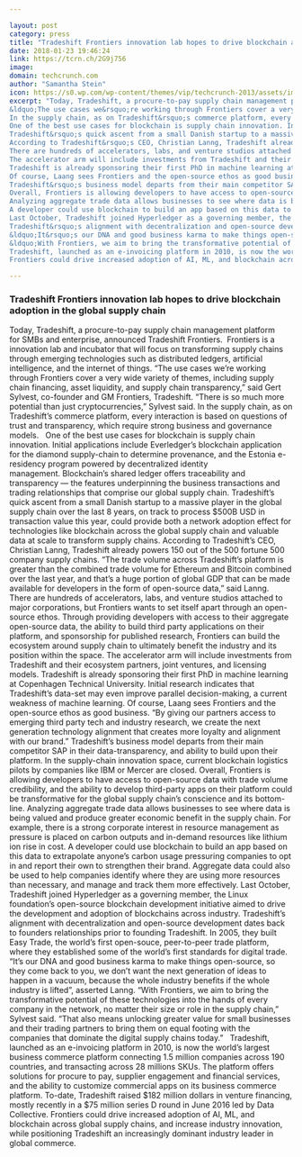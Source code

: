 ```yaml
---

layout: post
category: press
title: "Tradeshift Frontiers innovation lab hopes to drive blockchain adoption in the global supply chain"
date: 2018-01-23 19:46:24
link: https://tcrn.ch/2G9j756
image: 
domain: techcrunch.com
author: "Samantha Stein"
icon: https://s0.wp.com/wp-content/themes/vip/techcrunch-2013/assets/images/favicon.ico
excerpt: "Today, Tradeshift, a procure-to-pay supply chain management platform for&nbsp;SMBs and enterprise, announced Tradeshift Frontiers.&nbsp;&nbsp;Frontiers is a innovation lab and incubator that will focus on transforming supply chains through emerging technologies such as distributed ledgers, artificial intelligence, and the internet of things.
&ldquo;The use cases we&rsquo;re working through Frontiers cover a very wide variety of themes, including supply chain financing, asset liquidity, and supply chain transparency,&rdquo; said Gert Sylvest, co-founder and GM Frontiers, Tradeshift. &ldquo;There is so much more potential than just cryptocurrencies,&rdquo;&nbsp;Sylvest said.
In the supply chain, as on Tradeshift&rsquo;s commerce platform, every interaction is based on questions of trust and transparency, which require strong business and governance models.&nbsp;&nbsp;
One of the best use cases for blockchain is supply chain innovation. Initial applications include Everledger&rsquo;s blockchain application for the diamond supply-chain to determine provenance, and the&nbsp;Estonia e-residency program powered by decentralized identity management.&nbsp;Blockchain&rsquo;s shared ledger offers traceability and transparency &mdash; the&nbsp;features underpinning the business transactions and trading relationships that comprise our global supply chain.
Tradeshift&rsquo;s quick ascent from a small Danish startup to a massive player in the global supply chain over the last 8 years, on track to process $500B USD in transaction value this year, could provide both a network adoption effect for technologies like blockchain across the global supply chain and valuable data at scale to transform supply chains.
According to Tradeshift&rsquo;s CEO, Christian Lanng, Tradeshift already powers 150 out of the 500 fortune 500 company supply chains. &ldquo;The trade volume across Tradeshift&rsquo;s platform is greater than the combined trade volume for Ethereum and Bitcoin combined over the last year, and that&rsquo;s a huge portion of global GDP that can be made available for developers in the form of open-source data,&rdquo; said Lanng.
There are hundreds of accelerators, labs, and venture studios attached to major corporations, but Frontiers wants to set itself apart through an open-source ethos. Through providing developers with access to their aggregate open-source data, the ability to build third party applications on their platform, and sponsorship for published research, Frontiers can build the ecosystem around supply chain to ultimately benefit the industry and its position within the space.
The accelerator arm will include investments from Tradeshift and their ecosystem partners, joint ventures, and licensing models.
Tradeshift is already sponsoring their first PhD in machine learning at Copenhagen Technical University. Initial research indicates that Tradeshift&rsquo;s data-set may even improve parallel decision-making, a current weakness of machine learning.
Of course, Laang sees Frontiers and the open-source ethos as good business. &ldquo;By giving our partners access to emerging third party tech and industry research, we create the next generation technology alignment that creates more loyalty and alignment with our brand.&rdquo;
Tradeshift&rsquo;s business model departs from their main competitor SAP in their data-transparency, and ability to build upon their platform. In the supply-chain innovation space, current blockchain logistics pilots by companies like IBM or Mercer are closed.
Overall, Frontiers is allowing developers to have access to open-source data with trade volume credibility, and the ability to develop third-party apps on their platform could be transformative for the global supply chain&rsquo;s conscience and its bottom-line.
Analyzing aggregate trade data allows businesses to see where data is being valued and produce greater economic benefit in the supply chain. For example, there is a strong corporate interest in resource management as pressure is placed on carbon outputs and in-demand resources like lithium ion rise in cost.
A developer could use blockchain to build an app based on this data to extrapolate anyone&rsquo;s carbon usage pressuring companies to opt in and report their own to strengthen their brand. Aggregate data could also be used to help companies identify where they are using more resources than necessary, and manage and track them more effectively.
Last October, Tradeshift joined Hyperledger as a governing member, the Linux foundation&rsquo;s open-source blockchain development initiative aimed to drive the development and adoption of blockchains across industry.
Tradeshift&rsquo;s alignment with decentralization and open-source development dates back to founders relationships prior to founding Tradeshift. In 2005, they built Easy Trade, the world&rsquo;s first open-souce, peer-to-peer trade platform, where they established some of the world&rsquo;s first standards for digital trade.
&ldquo;It&rsquo;s our DNA and good business karma to make things open-source, so they come back to you, we don&rsquo;t want the next generation of ideas to happen in a vacuum, because the whole industry benefits if the whole industry is lifted&rdquo;, asserted Lanng.
&ldquo;With Frontiers, we aim to bring the transformative potential of these technologies into the hands of every company in the network, no matter their size or role in the supply chain,&rdquo; Sylvest said. &ldquo;That also means unlocking greater value for small businesses and their trading partners to bring them on equal footing with the companies that dominate the digital supply chains today.&rdquo; &nbsp;
Tradeshift, launched as an e-invoicing platform in 2010, is now the world&rsquo;s largest business commerce platform connecting 1.5 million companies across 190 countries, and transacting across 28 millions SKUs. The platform offers solutions for procure to pay, supplier engagement and financial services, and the ability to customize commercial apps on its business commerce platform. To-date, Tradeshift raised $182 million dollars in venture financing, mostly recently in a $75 million series D round in June 2016 led by Data Collective.
Frontiers could drive increased adoption of AI, ML, and blockchain across global supply chains, and increase industry innovation, while positioning Tradeshift an increasingly dominant industry leader in global commerce."

---
```


### Tradeshift Frontiers innovation lab hopes to drive blockchain adoption in the global supply chain

Today, Tradeshift, a procure-to-pay supply chain management platform for&nbsp;SMBs and enterprise, announced Tradeshift Frontiers.&nbsp;&nbsp;Frontiers is a innovation lab and incubator that will focus on transforming supply chains through emerging technologies such as distributed ledgers, artificial intelligence, and the internet of things.
&ldquo;The use cases we&rsquo;re working through Frontiers cover a very wide variety of themes, including supply chain financing, asset liquidity, and supply chain transparency,&rdquo; said Gert Sylvest, co-founder and GM Frontiers, Tradeshift. &ldquo;There is so much more potential than just cryptocurrencies,&rdquo;&nbsp;Sylvest said.
In the supply chain, as on Tradeshift&rsquo;s commerce platform, every interaction is based on questions of trust and transparency, which require strong business and governance models.&nbsp;&nbsp;
One of the best use cases for blockchain is supply chain innovation. Initial applications include Everledger&rsquo;s blockchain application for the diamond supply-chain to determine provenance, and the&nbsp;Estonia e-residency program powered by decentralized identity management.&nbsp;Blockchain&rsquo;s shared ledger offers traceability and transparency &mdash; the&nbsp;features underpinning the business transactions and trading relationships that comprise our global supply chain.
Tradeshift&rsquo;s quick ascent from a small Danish startup to a massive player in the global supply chain over the last 8 years, on track to process $500B USD in transaction value this year, could provide both a network adoption effect for technologies like blockchain across the global supply chain and valuable data at scale to transform supply chains.
According to Tradeshift&rsquo;s CEO, Christian Lanng, Tradeshift already powers 150 out of the 500 fortune 500 company supply chains. &ldquo;The trade volume across Tradeshift&rsquo;s platform is greater than the combined trade volume for Ethereum and Bitcoin combined over the last year, and that&rsquo;s a huge portion of global GDP that can be made available for developers in the form of open-source data,&rdquo; said Lanng.
There are hundreds of accelerators, labs, and venture studios attached to major corporations, but Frontiers wants to set itself apart through an open-source ethos. Through providing developers with access to their aggregate open-source data, the ability to build third party applications on their platform, and sponsorship for published research, Frontiers can build the ecosystem around supply chain to ultimately benefit the industry and its position within the space.
The accelerator arm will include investments from Tradeshift and their ecosystem partners, joint ventures, and licensing models.
Tradeshift is already sponsoring their first PhD in machine learning at Copenhagen Technical University. Initial research indicates that Tradeshift&rsquo;s data-set may even improve parallel decision-making, a current weakness of machine learning.
Of course, Laang sees Frontiers and the open-source ethos as good business. &ldquo;By giving our partners access to emerging third party tech and industry research, we create the next generation technology alignment that creates more loyalty and alignment with our brand.&rdquo;
Tradeshift&rsquo;s business model departs from their main competitor SAP in their data-transparency, and ability to build upon their platform. In the supply-chain innovation space, current blockchain logistics pilots by companies like IBM or Mercer are closed.
Overall, Frontiers is allowing developers to have access to open-source data with trade volume credibility, and the ability to develop third-party apps on their platform could be transformative for the global supply chain&rsquo;s conscience and its bottom-line.
Analyzing aggregate trade data allows businesses to see where data is being valued and produce greater economic benefit in the supply chain. For example, there is a strong corporate interest in resource management as pressure is placed on carbon outputs and in-demand resources like lithium ion rise in cost.
A developer could use blockchain to build an app based on this data to extrapolate anyone&rsquo;s carbon usage pressuring companies to opt in and report their own to strengthen their brand. Aggregate data could also be used to help companies identify where they are using more resources than necessary, and manage and track them more effectively.
Last October, Tradeshift joined Hyperledger as a governing member, the Linux foundation&rsquo;s open-source blockchain development initiative aimed to drive the development and adoption of blockchains across industry.
Tradeshift&rsquo;s alignment with decentralization and open-source development dates back to founders relationships prior to founding Tradeshift. In 2005, they built Easy Trade, the world&rsquo;s first open-souce, peer-to-peer trade platform, where they established some of the world&rsquo;s first standards for digital trade.
&ldquo;It&rsquo;s our DNA and good business karma to make things open-source, so they come back to you, we don&rsquo;t want the next generation of ideas to happen in a vacuum, because the whole industry benefits if the whole industry is lifted&rdquo;, asserted Lanng.
&ldquo;With Frontiers, we aim to bring the transformative potential of these technologies into the hands of every company in the network, no matter their size or role in the supply chain,&rdquo; Sylvest said. &ldquo;That also means unlocking greater value for small businesses and their trading partners to bring them on equal footing with the companies that dominate the digital supply chains today.&rdquo; &nbsp;
Tradeshift, launched as an e-invoicing platform in 2010, is now the world&rsquo;s largest business commerce platform connecting 1.5 million companies across 190 countries, and transacting across 28 millions SKUs. The platform offers solutions for procure to pay, supplier engagement and financial services, and the ability to customize commercial apps on its business commerce platform. To-date, Tradeshift raised $182 million dollars in venture financing, mostly recently in a $75 million series D round in June 2016 led by Data Collective.
Frontiers could drive increased adoption of AI, ML, and blockchain across global supply chains, and increase industry innovation, while positioning Tradeshift an increasingly dominant industry leader in global commerce.